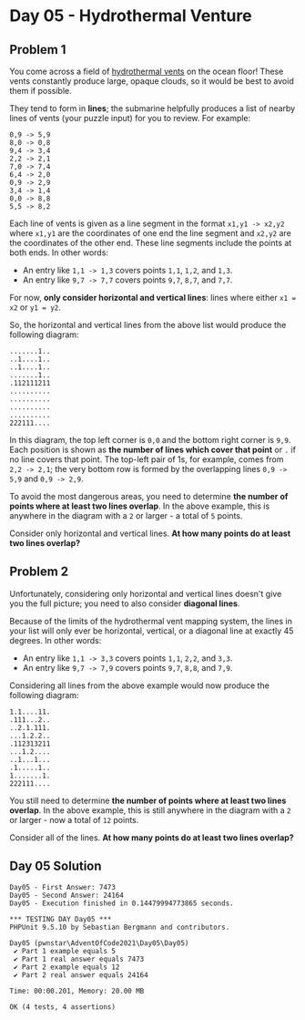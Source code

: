 # Day 05 - Hydrothermal Venture

## Problem 1
You come across a field of [hydrothermal vents](https://en.wikipedia.org/wiki/Hydrothermal_vent) on the ocean floor! 
These vents constantly produce large, opaque clouds, so it would be best to avoid them if possible.

They tend to form in **lines**; the submarine helpfully produces a list of nearby lines of vents (your puzzle input) 
for you to review. For example:

``` 
0,9 -> 5,9
8,0 -> 0,8
9,4 -> 3,4
2,2 -> 2,1
7,0 -> 7,4
6,4 -> 2,0
0,9 -> 2,9
3,4 -> 1,4
0,0 -> 8,8
5,5 -> 8,2
```

Each line of vents is given as a line segment in the format `x1,y1 -> x2,y2` where `x1,y1` are the coordinates of one 
end the line segment and `x2,y2` are the coordinates of the other end. These line segments include the points at both 
ends. In other words:

- An entry like `1,1 -> 1,3` covers points `1,1`, `1,2`, and `1,3`.
- An entry like `9,7 -> 7,7` covers points `9,7`, `8,7`, and `7,7`.

For now, **only consider horizontal and vertical lines**: lines where either `x1 = x2` or `y1 = y2`.

So, the horizontal and vertical lines from the above list would produce the following diagram:

```
.......1..
..1....1..
..1....1..
.......1..
.112111211
..........
..........
..........
..........
222111....
```

In this diagram, the top left corner is `0,0` and the bottom right corner is `9,9`. Each position is shown as **the 
number of lines which cover that point** or `.` if no line covers that point. The top-left pair of 1s, for example, 
comes from `2,2 -> 2,1`; the very bottom row is formed by the overlapping lines `0,9 -> 5,9` and `0,9 -> 2,9`.

To avoid the most dangerous areas, you need to determine **the number of points where at least two lines overlap**. 
In the above example, this is anywhere in the diagram with a `2` or larger - a total of `5` points.

Consider only horizontal and vertical lines. **At how many points do at least two lines overlap?**

## Problem 2
Unfortunately, considering only horizontal and vertical lines doesn't give you the full picture; you need to also 
consider **diagonal lines**.

Because of the limits of the hydrothermal vent mapping system, the lines in your list will only ever be horizontal, 
vertical, or a diagonal line at exactly 45 degrees. In other words:

- An entry like `1,1 -> 3,3` covers points `1,1`, `2,2`, and `3,3`.
- An entry like `9,7 -> 7,9` covers points `9,7`, `8,8`, and `7,9`.

Considering all lines from the above example would now produce the following diagram:

```
1.1....11.
.111...2..
..2.1.111.
...1.2.2..
.112313211
...1.2....
..1...1...
.1.....1..
1.......1.
222111....
```

You still need to determine **the number of points where at least two lines overlap**. In the above example, this is 
still anywhere in the diagram with a `2` or larger - now a total of `12` points.

Consider all of the lines. **At how many points do at least two lines overlap?**

## Day 05 Solution

```
Day05 - First Answer: 7473
Day05 - Second Answer: 24164
Day05 - Execution finished in 0.14479994773865 seconds.
```
``` 
*** TESTING DAY Day05 ***
PHPUnit 9.5.10 by Sebastian Bergmann and contributors.

Day05 (pwnstar\AdventOfCode2021\Day05\Day05)
 ✔ Part 1 example equals 5
 ✔ Part 1 real answer equals 7473
 ✔ Part 2 example equals 12
 ✔ Part 2 real answer equals 24164

Time: 00:00.201, Memory: 20.00 MB

OK (4 tests, 4 assertions)
```